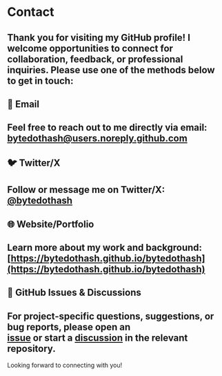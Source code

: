 # Contact
Thank you for visiting my GitHub profile!
I welcome opportunities to connect for collaboration, feedback, or professional inquiries. Please use one of the methods below to get in touch:
---
## 📧 Email
Feel free to reach out to me directly via email:  
[bytedothash@users.noreply.github.com](mailto:bytedothash@users.noreply.github.com)
---
## 🐦 Twitter/X

Follow or message me on Twitter/X:  
[@bytedothash](https://twitter.com/bytedothash)
---
## 🌐 Website/Portfolio
Learn more about my work and background:  
[https://bytedothash.github.io/bytedothash](https://bytedothash.github.io/bytedothash)
---
## 💬 GitHub Issues & Discussions
For project-specific questions, suggestions, or bug reports, please open an  
[issue](https://github.com/bytedothash) or start a [discussion](https://github.com/bytedothash?tab=discussions) in the relevant repository.
---
Looking forward to connecting with you!
